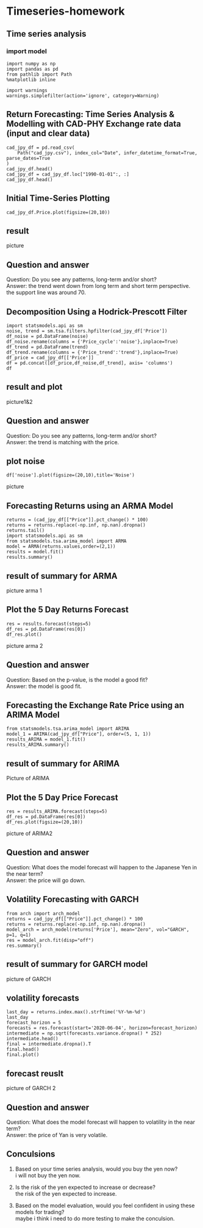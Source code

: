 # Timeseries-homework

## Time series analysis

### import model
```
import numpy as np
import pandas as pd
from pathlib import Path
%matplotlib inline

import warnings
warnings.simplefilter(action='ignore', category=Warning)
```

## Return Forecasting: Time Series Analysis & Modelling with CAD-PHY Exchange rate data (input and clear data)
```
cad_jpy_df = pd.read_csv(
    Path("cad_jpy.csv"), index_col="Date", infer_datetime_format=True, parse_dates=True
)
cad_jpy_df.head()
cad_jpy_df = cad_jpy_df.loc["1990-01-01":, :]
cad_jpy_df.head()
```

## Initial Time-Series Plotting
```
cad_jpy_df.Price.plot(figsize=(20,10))
```
## result
picture

## Question and answer
Question: Do you see any patterns, long-term and/or short? <br />
Answer: the trend went down from long term and short term perspective. the support line was around 70.

## Decomposition Using a Hodrick-Prescott Filter

```
import statsmodels.api as sm
noise, trend = sm.tsa.filters.hpfilter(cad_jpy_df['Price'])
df_noise = pd.DataFrame(noise)
df_noise.rename(columns = {'Price_cycle':'noise'},inplace=True)
df_trend = pd.DataFrame(trend)
df_trend.rename(columns = {'Price_trend':'trend'},inplace=True)
df_price = cad_jpy_df[['Price']]
df = pd.concat([df_price,df_noise,df_trend], axis= 'columns')
df
```
## result and plot
picture1&2

## Question and answer
Question: Do you see any patterns, long-term and/or short? <br />
Answer: the trend is matching with the price. 

## plot noise
```
df['noise'].plot(figsize=(20,10),title='Noise')
```
picture 

## Forecasting Returns using an ARMA Model
```
returns = (cad_jpy_df[["Price"]].pct_change() * 100)
returns = returns.replace(-np.inf, np.nan).dropna()
returns.tail()
import statsmodels.api as sm
from statsmodels.tsa.arima_model import ARMA
model = ARMA(returns.values,order=(2,1))
results = model.fit()
results.summary()
```

## result of summary for ARMA
picture arma 1

## Plot the 5 Day Returns Forecast
```
res = results.forecast(steps=5)
df_res = pd.DataFrame(res[0])
df_res.plot()
```
picture arma 2 <br />

## Question and answer
Question: Based on the p-value, is the model a good fit? <br />
Answer: the model is good fit.

## Forecasting the Exchange Rate Price using an ARIMA Model
```
from statsmodels.tsa.arima_model import ARIMA
model_1 = ARIMA(cad_jpy_df["Price"], order=(5, 1, 1))
results_ARIMA = model_1.fit()
results_ARIMA.summary()
```

## result of summary for ARIMA
Picture of ARIMA

## Plot the 5 Day Price Forecast
```
res = results_ARIMA.forecast(steps=5)
df_res = pd.DataFrame(res[0])
df_res.plot(figsize=(20,10))
```
picture of ARIMA2

## Question and answer
Question: What does the model forecast will happen to the Japanese Yen in the near term? <br />
Answer: the price will go down.

## Volatility Forecasting with GARCH
```
from arch import arch_model
returns = cad_jpy_df[["Price"]].pct_change() * 100
returns = returns.replace(-np.inf, np.nan).dropna()
model_arch = arch_model(returns['Price'], mean="Zero", vol="GARCH", p=1, q=1)
res = model_arch.fit(disp="off")
res.summary()
```

## result of summary for GARCH model
picture of GARCH


## volatility forecasts
```
last_day = returns.index.max().strftime('%Y-%m-%d')
last_day
forecast_horizon = 5
forecasts = res.forecast(start='2020-06-04', horizon=forecast_horizon)
intermediate = np.sqrt(forecasts.variance.dropna() * 252)
intermediate.head()
final = intermediate.dropna().T
final.head()
final.plot()
```
## forecast reuslt
picture of GARCH 2

## Question and answer
Question: What does the model forecast will happen to volatility in the near term? <br />
Answer: the price of Yan is very volatile.

## Conculsions
1) Based on your time series analysis, would you buy the yen now?<br />
i will not buy the yen now.<br />

2) Is the risk of the yen expected to increase or decrease?<br />
the risk of the yen expected to increase.<br />

3) Based on the model evaluation, would you feel confident in using these models for trading?<br />
maybe i think i need to do more testing to make the conculsion.<br />
